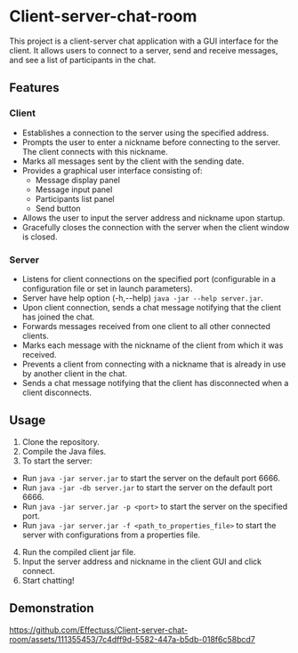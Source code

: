 # Client-server-chat-room
This project is a client-server chat application with a GUI interface for the client. It allows users to connect to a server, send and receive messages, and see a list of participants in the chat.

## Features

### Client
- Establishes a connection to the server using the specified address.
- Prompts the user to enter a nickname before connecting to the server. The client connects with this nickname.
- Marks all messages sent by the client with the sending date.
- Provides a graphical user interface consisting of:
  - Message display panel
  - Message input panel
  - Participants list panel
  - Send button
- Allows the user to input the server address and nickname upon startup.
- Gracefully closes the connection with the server when the client window is closed.

### Server
- Listens for client connections on the specified port (configurable in a configuration file
  or set in launch parameters).
- Server have help option (-h,--help) `java -jar --help server.jar`.
- Upon client connection, sends a chat message notifying that the client <nickname> has joined the chat.
- Forwards messages received from one client to all other connected clients.
- Marks each message with the nickname of the client from which it was received.
- Prevents a client from connecting with a nickname that is already in use by another client in the chat.
- Sends a chat message notifying that the client <nickname> has disconnected when a client disconnects.

## Usage

1. Clone the repository.
2. Compile the Java files.
3. To start the server:
  - Run `java -jar server.jar` to start the server on the default port 6666.
  - Run `java -jar -db server.jar` to start the server on the default port 6666.
  - Run `java -jar server.jar -p <port>` to start the server on the specified port.
  - Run `java -jar server.jar -f <path_to_properties_file>` to start the server with configurations from a properties file.
4. Run the compiled client jar file.
5. Input the server address and nickname in the client GUI and click connect.
6. Start chatting!

## Demonstration

https://github.com/Effectuss/Client-server-chat-room/assets/111355453/7c4dff9d-5582-447a-b5db-018f6c58bcd7


